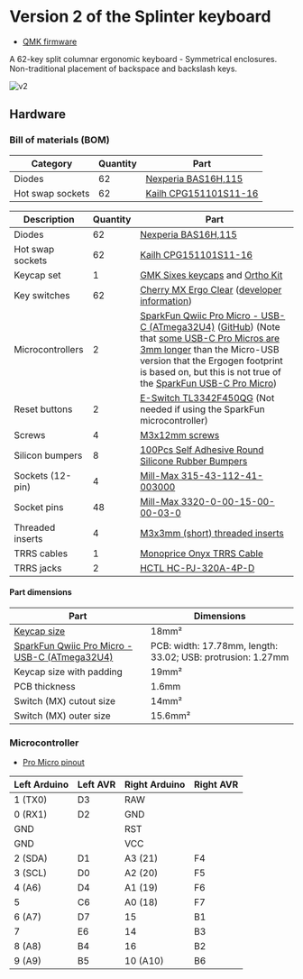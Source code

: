 # Version 2 of the Splinter keyboard

* [QMK firmware](https://github.com/andornaut/qmk_firmware/tree/splinter-2.0/keyboards/splinter)

A 62-key split columnar ergonomic keyboard - Symmetrical enclosures.
Non-traditional placement of backspace and backslash keys.

![v2](./v2.jpg)

## Hardware

### Bill of materials (BOM)

Category | Quantity | Part
--- | --- | ---
Diodes | 62 | [Nexperia BAS16H,115](https://www.lcsc.com/product-detail/Switching-Diode_Nexperia-BAS16H-115_C130413.html)
Hot swap sockets | 62 | [Kailh CPG151101S11-16](https://www.lcsc.com/product-detail/Mechanical-Keyboard-Shaft_span-style-background-color-ff0-Kailh-span-CPG151101S11-16_C5156480.html)

Description | Quantity | Part
--- | --- | ---
Diodes | 62 | [Nexperia BAS16H,115](https://www.lcsc.com/product-detail/Switching-Diode_Nexperia-BAS16H-115_C130413.html)
Hot swap sockets | 62 | [Kailh CPG151101S11-16](https://www.lcsc.com/product-detail/Mechanical-Keyboard-Shaft_span-style-background-color-ff0-Kailh-span-CPG151101S11-16_C5156480.html)
Keycap set | 1 | [GMK Sixes keycaps](https://www.deskhero.ca/products/gmk-sixes) and [Ortho Kit](https://www.deskhero.ca/products/gmk-sixes?variant=39360309329986)
Key switches | 62 | [Cherry MX Ergo Clear](https://shockport.ca/collections/switches-1/products/cherry-mx-ergo-clear) ([developer information](https://www.cherrymx.de/en/dev.html))
Microcontrollers | 2 | [SparkFun Qwiic Pro Micro - USB-C (ATmega32U4)](https://www.sparkfun.com/products/15795) ([GitHub](https://github.com/sparkfun/Pro_Micro?tab=readme-ov-file)) (Note that [some USB-C Pro Micros are 3mm longer](https://keeb.io/products/pro-micro-usb-c-version-5v-16mhz-arduino-compatible-atmega32u4) than the Micro-USB version that the Ergogen footprint is based on, but this is not true of the [SparkFun USB-C Pro Micro](https://www.sparkfun.com/products/15795))
Reset buttons | 2 | [E-Switch TL3342F450QG](https://www.lcsc.com/product-detail/Tactile-Switches_E-Switch-TL3342F450QG_C2886897.html) (Not needed if using the SparkFun microcontroller)
Screws | 4 | [M3x12mm screws](https://www.amazon.ca/gp/product/B01MZ3TWAF/)
Silicon bumpers | 8 | [100Pcs Self Adhesive Round Silicone Rubber Bumpers](https://www.aliexpress.com/item/1005003258243932.html)
Sockets (12-pin) | 4 | [Mill-Max 315-43-112-41-003000](https://www.mouser.ca/ProductDetail/575-3154311241003000)
Socket pins | 48 | [Mill-Max 3320-0-00-15-00-00-03-0](https://www.mouser.ca/ProductDetail/575-3320000150000030)
Threaded inserts | 4 | [M3x3mm (short) threaded inserts](https://cnckitchen.store/products/gewindeeinsatz-threaded-insert-m3-short-100-stk-pcs)
TRRS cables | 1 | [Monoprice Onyx TRRS Cable](https://www.monoprice.com/product?p_id=18632)
TRRS jacks | 2 | [HCTL HC-PJ-320A-4P-D](https://www.lcsc.com/product-detail/Audio-Connector-Headphone_HCTL-HC-PJ-320A-4P-D_C5372851.html)

#### Part dimensions

Part | Dimensions
--- | ---
[Keycap size](https://cdn.matt3o.com/uploads/2018/05/keycap-size-diagram.png) | 18mm²
[SparkFun Qwiic Pro Micro - USB-C (ATmega32U4)](https://www.sparkfun.com/products/15795) | PCB: width: 17.78mm, length: 33.02; USB: protrusion: 1.27mm
Keycap size with padding | 19mm²
PCB thickness | 1.6mm
Switch (MX) cutout size | 14mm²
Switch (MX) outer size | 15.6mm²

### Microcontroller

* [Pro Micro pinout](https://golem.hu/article/pro-micro-pinout/)

Left Arduino | Left AVR | Right Arduino | Right AVR
---      |--- | ---      |---
1 (TX0)  | D3 | RAW      ||
0 (RX1)  | D2 | GND      ||
GND      |    | RST      ||
GND      |    | VCC      ||
2 (SDA)  | D1 | A3 (21)  | F4
3 (SCL)  | D0 | A2 (20)  | F5
4 (A6)   | D4 | A1 (19)  | F6
5        | C6 | A0 (18)  | F7
6 (A7)   | D7 | 15       | B1
7        | E6 | 14       | B3
8 (A8)   | B4 | 16       | B2
9 (A9)   | B5 | 10 (A10) | B6
